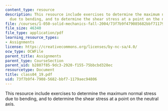 ```yaml
---
content_type: resource
description: This resource include exercises to determine the maximum normal stress
  due to bending, and to determine the shear stress at a point on the neutral axis.
file: /courses/1-050-solid-mechanics-fall-2004/73f7b9f479085682bbf71179aec94806_class04_19.pdf
file_size: 46340
file_type: application/pdf
learning_resource_types:
- Assignments
license: https://creativecommons.org/licenses/by-nc-sa/4.0/
ocw_type: OCWFile
parent_title: Assignments
parent_type: CourseSection
parent_uid: b2807f85-9dc3-2920-f155-75bbcbd328ec
resourcetype: Document
title: class04_19.pdf
uid: 73f7b9f4-7908-5682-bbf7-1179aec94806
---
```

This resource include exercises to determine the maximum normal stress due to bending, and to determine the shear stress at a point on the neutral axis.